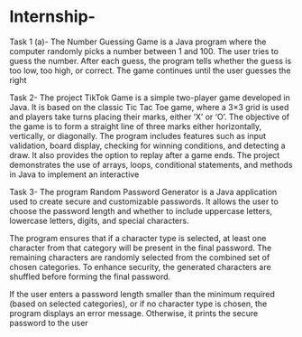 # Internship-
Task 1 (a)- The Number Guessing Game is a Java program where the computer randomly picks a number between 1 and 100. The user tries to guess the number. After each guess, the program tells whether the guess is too low, too high, or correct. The game continues until the user guesses the right


Task 2- The project TikTok Game is a simple two-player game developed in Java. It is based on the classic Tic Tac Toe game, where a 3×3 grid is used and players take turns placing their marks, either ‘X’ or ‘O’. The objective of the game is to form a straight line of three marks either horizontally, vertically, or diagonally. The program includes features such as input validation, board display, checking for winning conditions, and detecting a draw. It also provides the option to replay after a game ends. The project demonstrates the use of arrays, loops, conditional statements, and methods in Java to implement an interactive

Task 3- The program Random Password Generator is a Java application used to create secure and customizable passwords. It allows the user to choose the password length and whether to include uppercase letters, lowercase letters, digits, and special characters.

The program ensures that if a character type is selected, at least one character from that category will be present in the final password. The remaining characters are randomly selected from the combined set of chosen categories. To enhance security, the generated characters are shuffled before forming the final password.

If the user enters a password length smaller than the minimum required (based on selected categories), or if no character type is chosen, the program displays an error message. Otherwise, it prints the secure password to the user